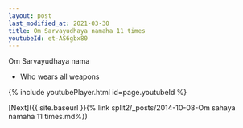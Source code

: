 ```yaml
---
layout: post
last_modified_at: 2021-03-30
title: Om Sarvayudhaya namaha 11 times
youtubeId: et-AS6gbx80
---
```

 
 
Om Sarvayudhaya nama 
 
 -  Who wears all weapons 
 
  
 
  
 
 
 
 
 
 


{% include youtubePlayer.html id=page.youtubeId %}
 
[Next]({{ site.baseurl }}{% link  split2/_posts/2014-10-08-Om sahaya namaha 11 times.md%})
 
